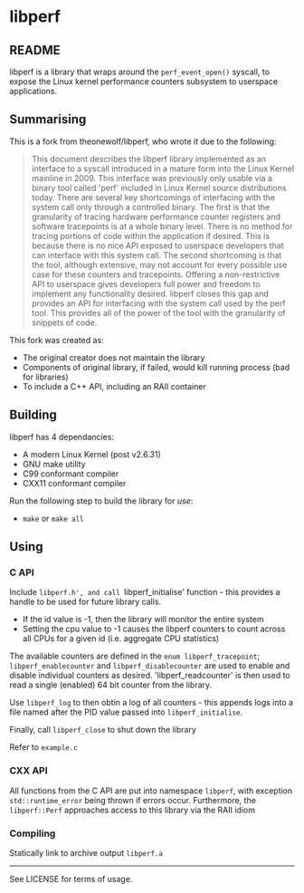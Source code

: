 # libperf
## README

libperf is a library that wraps around the `perf_event_open()` syscall, to expose the Linux kernel performance counters subsystem to userspace applications.

## Summarising

This is a fork from theonewolf/libperf, who wrote it due to the following:
> This document describes the libperf library implemented as an interface to a
syscall introduced in a mature form into the Linux Kernel mainline in 2009. This
interface was previously only usable via a binary tool called 'perf' included in
Linux Kernel source distributions today.
There are several key shortcomings of interfacing with the system call only
through a controlled binary.  The first is that the granularity of tracing
hardware performance counter registers and software tracepoints is at a whole
binary level.  There is no method for tracing portions of code within the
application if desired.  This is because there is no nice API exposed to
userspace developers that can interface with this system call.  The second
shortcoming is that the tool, although extensive, may not account for every
possible use case for these counters and tracepoints.  Offering a
non-restrictive API to userspace gives developers full power and freedom to
implement any functionality desired.
libperf closes this gap and provides an API for interfacing with the system
call used by the perf tool.  This provides all of the power of the tool with
the granularity of snippets of code.

This fork was created as:
- The original creator does not maintain the library
- Components of original library, if failed, would kill running process (bad for libraries)
- To include a C++ API, including an RAII container

## Building

libperf has 4 dependancies:
- A modern Linux Kernel (post v2.6.31)
- GNU make utility
- C99 conformant compiler
- CXX11 conformant compiler


Run the following step to build the library for *use*:
- `make` or `make all`

## Using 

### C API

Include `libperf.h', and call `libperf_initialise' function - this provides a handle to be used for future library calls.
- If the id value is -1, then the library will monitor the entire system
- Setting the cpu value to -1 causes the libperf counters to count across all CPUs for a given id (i.e. aggregate CPU statistics)

The available counters are defined in the `enum libperf_tracepoint`; `libperf_enablecounter` and `libperf_disablecounter` are used to enable and
disable individual counters as desired. 'libperf_readcounter' is then used to read a single (enabled) 64 bit counter from the library.

Use `libperf_log` to then obtin a log of all counters - this appends logs into a file named after the PID value passed into `libperf_initialise`.

Finally, call `libperf_close` to shut down the library

Refer to `example.c`

### CXX API

All functions from the C API are put into namespace `libperf`, with exception `std::runtime_error` being thrown if errors occur. Furthermore, the `libperf::Perf` approaches access to this library via the RAII idiom 

### Compiling 

Statically link to archive output `libperf.a`

---

See LICENSE for terms of usage.
